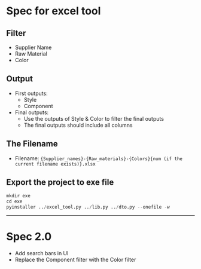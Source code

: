 # Spec for excel tool
## Filter
- Supplier Name
- Raw Material
- Color

## Output
- First outputs:
  - Style
  - Component
- Final outputs:
  - Use the outputs of Style & Color to filter the final outputs
  - The final outputs should include all columns

## The Filename
- Filename: `{Supplier_names}-{Raw_materials}-{Colors}{num (if the current filename exists)}.xlsx`

## Export the project to exe file
```python
mkdir exe
cd exe
pyinstaller ../excel_tool.py ../lib.py ../dto.py --onefile -w
```

---

# Spec 2.0
- Add search bars in UI
- Replace the Component filter with the Color filter
